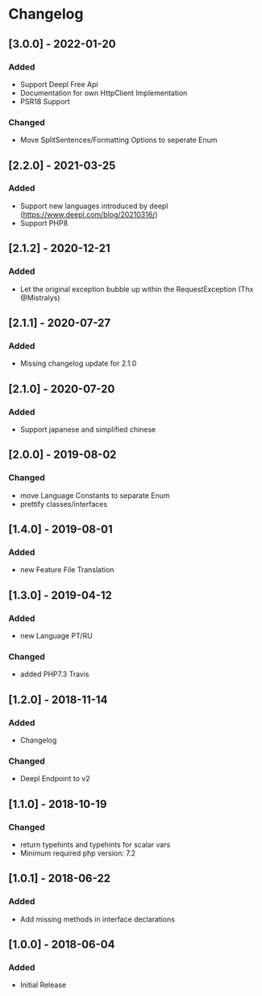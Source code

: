 # Changelog

## [3.0.0] - 2022-01-20
### Added
- Support Deepl Free Api 
- Documentation for own HttpClient Implementation
- PSR18 Support

### Changed
- Move SplitSentences/Formatting Options to seperate Enum

## [2.2.0] - 2021-03-25
### Added
- Support new languages introduced by deepl (https://www.deepl.com/blog/20210316/)
- Support PHP8

## [2.1.2] - 2020-12-21
### Added
- Let the original exception bubble up within the RequestException (Thx @Mistralys)

## [2.1.1] - 2020-07-27
### Added
- Missing changelog update for 2.1.0

## [2.1.0] - 2020-07-20
### Added
- Support japanese and simplified chinese

## [2.0.0] - 2019-08-02
### Changed
- move Language Constants to separate Enum
- prettify classes/interfaces

## [1.4.0] - 2019-08-01
### Added
- new Feature File Translation

## [1.3.0] - 2019-04-12
### Added
- new Language PT/RU

### Changed
- added PHP7.3 Travis

## [1.2.0] - 2018-11-14
### Added
- Changelog

### Changed
- Deepl Endpoint to v2

## [1.1.0] - 2018-10-19
### Changed
- return typehints and typehints for scalar vars
- Minimum required php version: 7.2

## [1.0.1] - 2018-06-22
### Added
- Add missing methods in interface declarations

## [1.0.0] - 2018-06-04
### Added
- Initial Release

